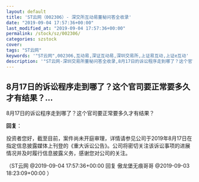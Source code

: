 ```yaml
---
layout: default
title: 'ST云网（002306）- 深交所互动易董秘问答全收录'
date: "2019-09-04 17:57:36+00:00"
last_modified_at: "2019-09-04 17:57:36+00:00"
permalink: /stock/sz/002306/
categories: szstock
cover: 
tags: "ST云网"
keywords: '"ST云网",002306,互动易,深证互动易,深圳交易所,上证易互动,上证e互动'
description: '"ST云网-深圳交易所董秘问答全收录,8月17日的诉讼程序走到哪了？这个官司要正常要多久才有结果？"'
---
```


## 8月17日的诉讼程序走到哪了？这个官司要正常要多久才有结果？...

8月17日的诉讼程序走到哪了？这个官司要正常要多久才有结果？

**回复**：

投资者您好，截至目前，案件尚未开庭审理，详情请参见公司于2019年8月17日在指定信息披露媒体上刊登的《重大诉讼公告》。公司将密切关注该诉讼事项的进展情况并及时履行信息披露义务，感谢您对公司的关注。 

（ST云网  @2019-09-04 17:57:36+00:00 回复 傲龙堡无痕哥哥  @2019-09-03 18:23:09+00:00 ）

